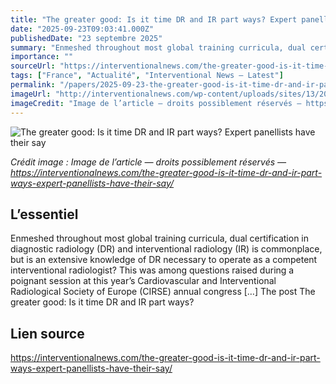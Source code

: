 ```yaml
---
title: "The greater good: Is it time DR and IR part ways? Expert panellists have their say"
date: "2025-09-23T09:03:41.000Z"
publishedDate: "23 septembre 2025"
summary: "Enmeshed throughout most global training curricula, dual certification in diagnostic radiology (DR) and interventional radiology (IR) is commonplace, but is an extensive knowledge of DR necessary to operate as a competent interventional radiologist? This was among questions raised during a poignant session at this year’s Cardiovascular and Interventional Radiological Society of Europe (CIRSE) annual congress [&#8230;] The post The greater good: Is it time DR and IR part ways?"
importance: ""
sourceUrl: "https://interventionalnews.com/the-greater-good-is-it-time-dr-and-ir-part-ways-expert-panellists-have-their-say/"
tags: ["France", "Actualité", "Interventional News — Latest"]
permalink: "/papers/2025-09-23-the-greater-good-is-it-time-dr-and-ir-part-ways-expert-panellists-have-their-say"
imageUrl: "http://interventionalnews.com/wp-content/uploads/sites/13/2025/09/AdobeStock_1641445561-scaled.jpeg"
imageCredit: "Image de l’article — droits possiblement réservés — https://interventionalnews.com/the-greater-good-is-it-time-dr-and-ir-part-ways-expert-panellists-have-their-say/"
---
```


![The greater good: Is it time DR and IR part ways? Expert panellists have their say](http://interventionalnews.com/wp-content/uploads/sites/13/2025/09/AdobeStock_1641445561-scaled.jpeg)

*Crédit image : Image de l’article — droits possiblement réservés — https://interventionalnews.com/the-greater-good-is-it-time-dr-and-ir-part-ways-expert-panellists-have-their-say/*

## L’essentiel

Enmeshed throughout most global training curricula, dual certification in diagnostic radiology (DR) and interventional radiology (IR) is commonplace, but is an extensive knowledge of DR necessary to operate as a competent interventional radiologist? This was among questions raised during a poignant session at this year’s Cardiovascular and Interventional Radiological Society of Europe (CIRSE) annual congress [&#8230;] The post The greater good: Is it time DR and IR part ways?

## Lien source

https://interventionalnews.com/the-greater-good-is-it-time-dr-and-ir-part-ways-expert-panellists-have-their-say/
